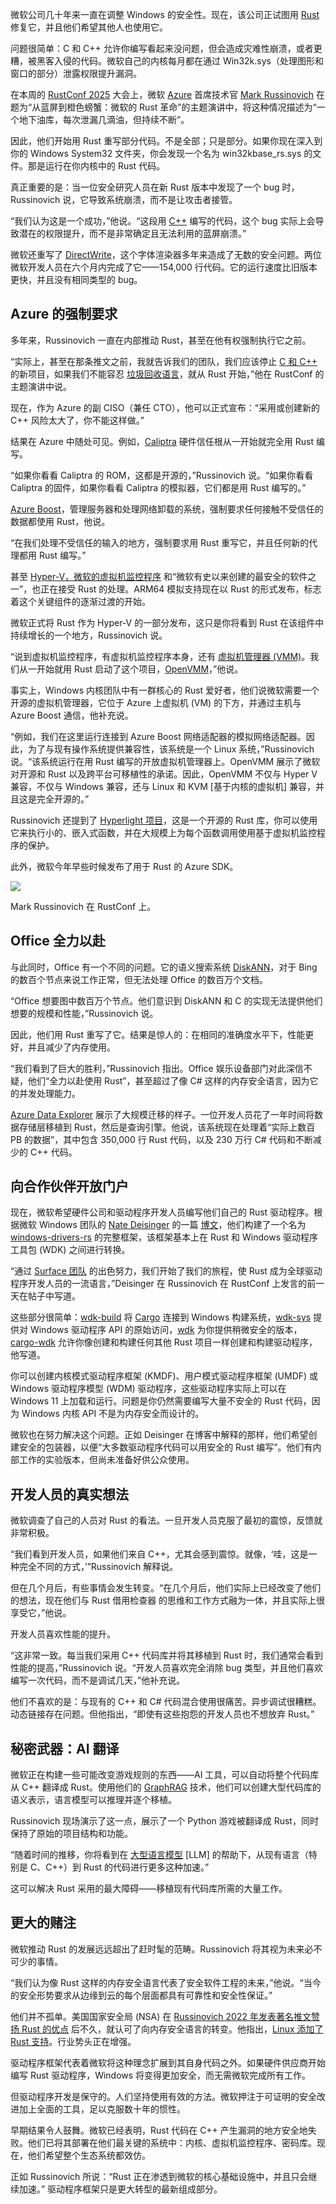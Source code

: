 微软公司几十年来一直在调整 Windows 的安全性。现在，该公司正试图用 [Rust](https://thenewstack.io/rust-programming-language-guide/) 修复它，并且他们希望其他人也使用它。

问题很简单：C 和 C++ 允许你编写看起来没问题，但会造成灾难性崩溃，或者更糟，被黑客入侵的代码。微软自己的内核每月都在通过 Win32k.sys（处理图形和窗口的部分）泄露权限提升漏洞。

在本周的 [RustConf 2025](https://rustconf.com/) 大会上，微软 [Azure](https://thenewstack.io/microsoft-linux-is-the-top-operating-system-on-azure-today/) 首席技术官 [Mark Russinovich](https://www.linkedin.com/in/markrussinovich/) 在题为“从蓝屏到橙色螃蟹：微软的 Rust 革命”的主题演讲中，将这种情况描述为“一个地下油库，每次泄漏几滴油，但持续不断”。

因此，他们开始用 Rust 重写部分代码。不是全部；只是部分。如果你现在深入到你的 Windows System32 文件夹，你会发现一个名为 win32kbase\_rs.sys 的文件。那是运行在你内核中的 Rust 代码。

真正重要的是：当一位安全研究人员在新 Rust 版本中发现了一个 bug 时，Russinovich 说，它导致系统崩溃，而不是让攻击者接管。

“我们认为这是一个成功，”他说。“这段用 [C++](https://thenewstack.io/introduction-to-c-programming-language/) 编写的代码，这个 bug 实际上会导致潜在的权限提升，而不是非常确定且无法利用的蓝屏崩溃。”

微软还重写了 [DirectWrite](https://learn.microsoft.com/en-us/windows/win32/directwrite/direct-write-portal)，这个字体渲染器多年来造成了无数的安全问题。两位微软开发人员在六个月内完成了它——154,000 行代码。它的运行速度比旧版本更快，并且没有相同类型的 bug。

## Azure 的强制要求

多年来，Russinovich 一直在内部推动 Rust，甚至在他有权强制执行它之前。

“实际上，甚至在那条推文之前，我就告诉我们的团队，我们应该停止 [C 和 C++](https://thenewstack.io/feds-critical-software-must-drop-c-c-by-2026-or-face-risk/) 的新项目，如果我们不能容忍 [垃圾回收语言](https://thenewstack.io/does-garbage-collection-logging-affect-app-performance/)，就从 Rust 开始，”他在 RustConf 的主题演讲中说。

现在，作为 Azure 的副 CISO（兼任 CTO），他可以正式宣布：“采用或创建新的 C++ 风险太大了，你不能这样做。”

结果在 Azure 中随处可见。例如，[Caliptra](https://techcommunity.microsoft.com/blog/azureinfrastructureblog/securing-hardware-and-firmware-supply-chains/4268815) 硬件信任根从一开始就完全用 Rust 编写。

“如果你看看 Caliptra 的 ROM，这都是开源的，”Russinovich 说。“如果你看看 Caliptra 的固件，如果你看看 Caliptra 的模拟器，它们都是用 Rust 编写的。”

[Azure Boost](https://learn.microsoft.com/en-us/azure/azure-boost/overview)，管理服务器和处理网络卸载的系统，强制要求任何接触不受信任的数据都使用 Rust，他说。

“在我们处理不受信任的输入的地方，强制要求用 Rust 重写它，并且任何新的代理都用 Rust 编写。”

甚至 [Hyper-V，微软的虚拟机监控程序](https://thenewstack.io/microsofts-hyperlight-webassembly-for-vms-is-open-source/) 和“微软有史以来创建的最安全的软件之一”，也正在接受 Rust 的处理。ARM64 模拟支持现在以 Rust 的形式发布，标志着这个关键组件的逐渐过渡的开始。

微软正式将 Rust 作为 Hyper-V 的一部分发布，这只是你将看到 Rust 在该组件中持续增长的一个地方，Russinovich 说。

“说到虚拟机监控程序，有虚拟机监控程序本身，还有 [虚拟机管理器 (VMM)](https://learn.microsoft.com/en-us/system-center/vmm/overview?view=sc-vmm-2025)。我们从一开始就用 Rust 启动了这个项目，[OpenVMM](https://thenewstack.io/microsoft-open-sources-openvmm-rust-powered-vm-monitor/)，”他说。

事实上，Windows 内核团队中有一群核心的 Rust 爱好者，他们说微软需要一个开源的虚拟机管理器，它位于 Azure 上虚拟机 (VM) 的下方，并通过主机与 Azure Boost 通信，他补充说。

“例如，我们在这里运行连接到 Azure Boost 网络适配器的模拟网络适配器。因此，为了与现有操作系统提供兼容性，该系统是一个 Linux 系统，”Russinovich 说。“该系统运行在用 Rust 编写的开放虚拟机管理器上。OpenVMM 展示了微软对开源和 Rust 以及跨平台可移植性的承诺。因此，OpenVMM 不仅与 Hyper V 兼容，不仅与 Windows 兼容，还与 Linux 和 KVM [基于内核的虚拟机] 兼容，并且这是完全开源的。”

Russinovich 还提到了 [Hyperlight 项目](https://thenewstack.io/microsofts-hyperlight-webassembly-for-vms-is-open-source/)，这是一个开源的 Rust 库，你可以使用它来执行小的、嵌入式函数，并在大规模上为每个函数调用使用基于虚拟机监控程序的保护。

此外，微软今年早些时候发布了用于 Rust 的 Azure SDK。

[![](https://cdn.thenewstack.io/media/2025/09/d90ce51f-screenshot-2025-09-03-123836-1-1.png)](https://cdn.thenewstack.io/media/2025/09/d90ce51f-screenshot-2025-09-03-123836-1-1.png)

Mark Russinovich 在 RustConf 上。

## Office 全力以赴

与此同时，Office 有一个不同的问题。它的语义搜索系统 [DiskANN](https://www.microsoft.com/en-us/research/project/project-akupara-approximate-nearest-neighbor-search-for-large-scale-semantic-search/)，对于 Bing 的数百个节点来说工作正常，但无法处理 Office 的数百万个文档。

“Office 想要图中数百万个节点。他们意识到 DiskANN 和 C 的实现无法提供他们想要的规模和性能，”Russinovich 说。

因此，他们用 Rust 重写了它。结果是惊人的：在相同的准确度水平下，性能更好，并且减少了内存使用。

“我们看到了巨大的胜利，”Russinovich 指出。Office 娱乐设备部门对此深信不疑，他们“全力以赴使用 Rust”，甚至超过了像 C# 这样的内存安全语言，因为它的并发处理能力。

[Azure Data Explorer](https://azure.microsoft.com/en-us/products/data-explorer) 展示了大规模迁移的样子。一位开发人员花了一年时间将数据存储层移植到 Rust，然后是查询引擎。他说，该系统现在处理着“实际上数百 PB 的数据”，其中包含 350,000 行 Rust 代码，以及 230 万行 C# 代码和不断减少的 C++ 代码。

## 向合作伙伴开放门户

现在，微软希望硬件公司和驱动程序开发人员编写他们自己的 Rust 驱动程序。根据微软 Windows 团队的 [Nate Deisinger](https://techcommunity.microsoft.com/users/nate_deisinger/3156254) 的一篇 [博文](https://techcommunity.microsoft.com/blog/windowsdriverdev/towards-rust-in-windows-drivers/4449718)，他们构建了一个名为 [windows-drivers-rs](https://github.com/microsoft/windows-drivers-rs/) 的完整框架，该框架基本上在 Rust 和 Windows 驱动程序工具包 (WDK) 之间进行转换。

“通过 [Surface 团队](https://techcommunity.microsoft.com/blog/SurfaceITPro/safer-drivers-stronger-devices/4431411) 的出色努力，我们开始了我们的旅程，使 Rust 成为全球驱动程序开发人员的一流语言，”Deisinger 在 Russinovich 在 RustConf 上发言的前一天在帖子中写道。

这些部分很简单：[wdk-build](https://github.com/microsoft/windows-drivers-rs/blob/main/crates/wdk-build) 将 [Cargo](https://thenewstack.io/how-to-write-rust-code-like-a-rustacean/) 连接到 Windows 构建系统，[wdk-sys](https://github.com/microsoft/windows-drivers-rs/blob/main/crates/wdk-sys) 提供对 Windows 驱动程序 API 的原始访问，[wdk](https://github.com/microsoft/windows-drivers-rs/blob/main/crates/wdk) 为你提供稍微安全的版本，[cargo-wdk](https://github.com/microsoft/windows-drivers-rs/tree/main/crates/cargo-wdk) 允许你像创建和构建任何其他 Rust 项目一样创建和构建驱动程序，他写道。

你可以创建内核模式驱动程序框架 (KMDF)、用户模式驱动程序框架 (UMDF) 或 Windows 驱动程序模型 (WDM) 驱动程序，这些驱动程序实际上可以在 Windows 11 上加载和运行。问题是你仍然需要编写大量不安全的 Rust 代码，因为 Windows 内核 API 不是为内存安全而设计的。

微软也在努力解决这个问题。正如 Deisinger 在博客中解释的那样，他们希望创建安全的包装器，以便“大多数驱动程序代码可以用安全的 Rust 编写”。他们有内部工作的实验版本，但尚未准备好供公众使用。

## 开发人员的真实想法

微软调查了自己的人员对 Rust 的看法。一旦开发人员克服了最初的震惊，反馈就非常积极。

“我们看到开发人员，如果他们来自 C++，尤其会感到震惊。就像，‘哇，这是一种完全不同的方式，’”Russinovich 解释说。

但在几个月后，有些事情会发生转变。“在几个月后，他们实际上已经改变了他们的想法，现在他们与 Rust 借用检查器 的思维和工作方式融为一体，并且实际上很享受它，”他说。

开发人员喜欢性能的提升。

“这非常一致。每当我们采用 C++ 代码库并将其移植到 Rust 时，我们通常会看到性能的提高，”Russinovich 说。“开发人员喜欢完全消除 bug 类型，并且他们喜欢编写一次代码，而不是调试几天，”他补充说。

他们不喜欢的是：与现有的 C++ 和 C# 代码混合使用很痛苦。异步调试很糟糕。动态链接存在问题。但他指出，“即使有这些抱怨的开发人员也不想放弃 Rust。”

## 秘密武器：AI 翻译

微软正在构建一些可能改变游戏规则的东西——AI 工具，可以自动将整个代码库从 C++ 翻译成 Rust。使用他们的 [GraphRAG](https://microsoft.github.io/graphrag/) 技术，他们可以创建大型代码库的语义表示，语言模型可以推理并逐个移植。

Russinovich 现场演示了这一点，展示了一个 Python 游戏被翻译成 Rust，同时保持了原始的项目结构和功能。

“随着时间的推移，你将看到在 [大型语言模型](https://thenewstack.io/introduction-to-llms/) [LLM] 的帮助下，从现有语言（特别是 C、C++）到 Rust 的代码进行更多这种加速。”

这可以解决 Rust 采用的最大障碍——移植现有代码库所需的大量工作。

## 更大的赌注

微软推动 Rust 的发展远远超出了赶时髦的范畴。Russinovich 将其视为未来必不可少的事情。

“我们认为像 Rust 这样的内存安全语言代表了安全软件工程的未来，”他说。“当今的安全形势要求从边缘到云的每个层面都具有可靠性和安全性保证。”

他们并不孤单。美国国家安全局 (NSA) 在 [Russinovich 2022 年发表著名推文赞扬 Rust 的优点](https://thenewstack.io/microsofts-it-outage-reminder-rust-is-better-than-c-c/) 后不久，就认可了向内存安全语言的转变。他指出，[Linux 添加了 Rust 支持](https://thenewstack.io/rust-integration-in-linux-kernel-faces-challenges-but-shows-progress/)。行业势头正在增强。

驱动程序框架代表着微软将这种理念扩展到其自身代码之外。如果硬件供应商开始编写 Rust 驱动程序，Windows 将变得更加安全，而无需微软完成所有工作。

但驱动程序开发是保守的。人们坚持使用有效的方法。微软押注于可证明的安全改进加上全面的工具，足以克服数十年的惯性。

早期结果令人鼓舞。微软已经表明，Rust 代码在 C++ 产生漏洞的地方安全地失败。他们已将其部署在他们最关键的系统中：内核、虚拟机监控程序、密码库。现在，他们希望整个生态系统都效仿。

正如 Russinovich 所说：“Rust 正在渗透到微软的核心基础设施中，并且只会继续加速。” 驱动程序框架只是更大转型的最新组成部分。